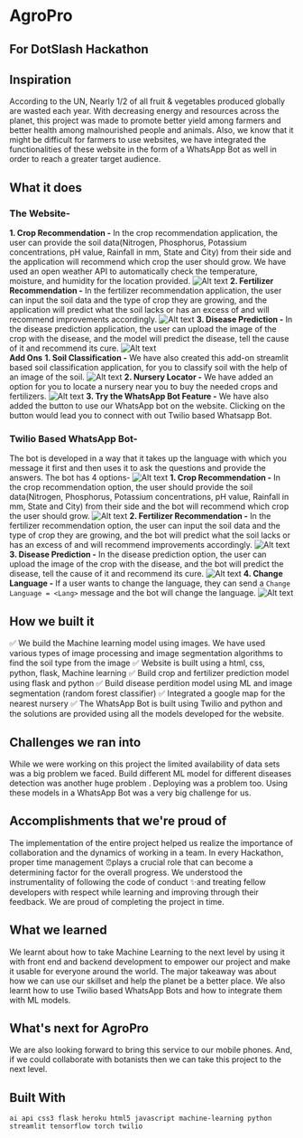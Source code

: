 # AgroPro
## For DotSlash Hackathon

## Inspiration
According to the UN, Nearly 1/2 of all fruit & vegetables produced globally are wasted each year. With decreasing energy and resources across the planet, this project was made to promote better yield among farmers and better health among malnourished people and animals. Also, we know that it might be difficult for farmers to use websites, we have integrated the functionalities of these website in the form of a WhatsApp Bot as well in order to reach a greater target audience.

## What it does
### The Website-
**1. Crop Recommendation -** In the crop recommendation application, the user can provide the soil data(Nitrogen, Phosphorus, Potassium concentrations, pH value, Rainfall in mm, State and City) from their side and the application will recommend which crop the user should grow. We have used an open weather API to automatically check the temperature, moisture, and humidity for the location provided.
![Alt text](https://challengepost-s3-challengepost.netdna-ssl.com/photos/production/software_photos/001/631/447/datas/original.png)
**2. Fertilizer Recommendation -** In the fertilizer recommendation application, the user can input the soil data and the type of crop they are growing, and the application will predict what the soil lacks or has an excess of and will recommend improvements accordingly.
![Alt text](https://challengepost-s3-challengepost.netdna-ssl.com/photos/production/software_photos/001/631/445/datas/original.png)
**3. Disease Prediction -** In the disease prediction application, the user can upload the image of the crop with the disease, and the model will predict the disease, tell the cause of it and recommend its cure.
![Alt text](https://media.discordapp.net/attachments/926835257444028536/929439628472234084/Screenshot_2022-01-08_at_11.47.27_PM.png)  
**Add Ons**
**1. Soil Classification -** We have also created this add-on streamlit based soil classification application, for you to classify soil with the help of an image of  the soil.
![Alt text](https://media.discordapp.net/attachments/926835257444028536/929441250585751594/Screenshot_2022-01-08_at_11.57.10_PM.png)
**2. Nursery Locator -** We have added an option for you to locate a nursery near you to buy the needed crops and fertilizers.
![Alt text](https://media.discordapp.net/attachments/926835257444028536/929443304024727682/Screenshot_2022-01-09_at_12.05.27_AM.png)
**3. Try the WhatsApp Bot Feature -** We have also added the button to use our WhatsApp bot on the website. Clicking on the button would lead you to connect with out Twilio based Whatsapp Bot.  

### Twilio Based WhatsApp Bot-
The bot is developed in a way that it takes up the language with which you message it first and then uses it to ask the questions and provide the answers. The bot has 4 options-
![Alt text](https://media.discordapp.net/attachments/926835257444028536/929447769268170753/Screenshot_2022-01-09_at_12.14.58_AM.png)
**1. Crop Recommendation -** In the crop recommendation option, the user should provide the soil data(Nitrogen, Phosphorus, Potassium concentrations, pH value, Rainfall in mm, State and City) from their side and the bot will recommend which crop the user should grow. 
![Alt text](https://media.discordapp.net/attachments/926835257444028536/929447769591128194/Screenshot_2022-01-09_at_12.19.48_AM.png)
**2. Fertilizer Recommendation -** In the fertilizer recommendation option, the user can input the soil data and the type of crop they are growing, and the bot will predict what the soil lacks or has an excess of and will recommend improvements accordingly.
![Alt text](https://media.discordapp.net/attachments/926835257444028536/929447770161565696/Screenshot_2022-01-09_at_12.21.08_AM.png)
**3. Disease Prediction -** In the disease prediction option, the user can upload the image of the crop with the disease, and the bot will predict the disease, tell the cause of it and recommend its cure.
![Alt text](https://media.discordapp.net/attachments/926835257444028536/929447771063320596/Screenshot_2022-01-09_at_12.22.47_AM.png)
**4. Change Language -** If a user wants to change the language, they can send a `Change Language = <Lang>` message and the bot will change the language. 
![Alt text](https://media.discordapp.net/attachments/926835257444028536/929449288969379881/Screenshot_2022-01-09_at_12.29.06_AM.png)

## How we built it
✅ We build the Machine learning model using images. We have used various types of image processing and image segmentation algorithms to find the soil type from the image
✅ Website is built using a html, css, python, flask, Machine learning 
✅ Build crop and fertilizer prediction model using flask and python 
✅ Build disease perdition model using ML and image segmentation (random forest classifier) 
✅ Integrated a google map for the nearest nursery
✅ The WhatsApp Bot is built using Twilio and python and the solutions are provided using all the models developed for the website.

## Challenges we ran into
While we were working on this project the limited availability of data sets was a big problem we faced. Build different ML model for different diseases detection was another huge problem . Deploying was a problem too. Using these models in a WhatsApp Bot was a very big challenge for us.

## Accomplishments that we're proud of
The implementation of the entire project helped us realize the importance of collaboration and the dynamics of working in a team. In every Hackathon, proper time management ⏰plays a crucial role that can become a determining factor for the overall progress. We understood the instrumentality of following the code of conduct ✨and treating fellow developers with respect while learning and improving through their feedback. We are proud of completing the project in time.

## What we learned
We learnt about how to take Machine Learning to the next level by using it with front end and backend development to empower our project and make it usable for everyone around the world. The major takeaway was about how we can use our skillset and help the planet be a better place. We also learnt how to use Twilio based WhatsApp Bots and how to integrate them with ML models.

## What's next for AgroPro
We are also looking forward to bring this service to our mobile phones. And, if we could collaborate with botanists then we can take this project to the next level.

## Built With
`ai
api
css3
flask
heroku
html5
javascript
machine-learning
python
streamlit
tensorflow
torch
twilio`
